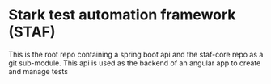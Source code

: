 # Stark test automation framework (STAF)

This is the root repo containing a spring boot api and the staf-core repo as a git sub-module. This api is used as the backend 
of an angular app to create and manage tests